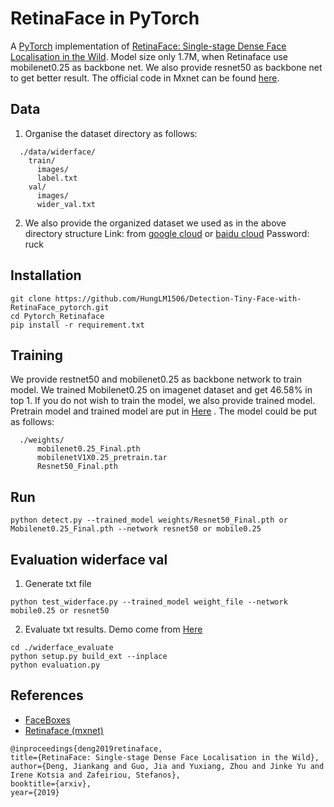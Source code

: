 # RetinaFace in PyTorch

A [PyTorch](https://pytorch.org/) implementation of [RetinaFace: Single-stage Dense Face Localisation in the Wild](https://arxiv.org/abs/1905.00641). Model size only 1.7M, when Retinaface use mobilenet0.25 as backbone net. We also provide resnet50 as backbone net to get better result. The official code in Mxnet can be found [here](https://github.com/deepinsight/insightface/tree/master/RetinaFace).

## Data

1. Organise the dataset directory as follows:

```Shell
  ./data/widerface/
    train/
      images/
      label.txt
    val/
      images/
      wider_val.txt
```

2. We also provide the organized dataset we used as in the above directory structure
   Link: from [google cloud](https://drive.google.com/open?id=11UGV3nbVv1x9IC--_tK3Uxf7hA6rlbsS) or [baidu cloud](https://pan.baidu.com/s/1jIp9t30oYivrAvrgUgIoLQ) Password: ruck

## Installation

```Shell
git clone https://github.com/HungLM1506/Detection-Tiny-Face-with-RetinaFace_pytorch.git
cd Pytorch_Retinaface
pip install -r requirement.txt
```

## Training

We provide restnet50 and mobilenet0.25 as backbone network to train model.
We trained Mobilenet0.25 on imagenet dataset and get 46.58% in top 1. If you do not wish to train the model, we also provide trained model. Pretrain model and trained model are put in [Here](https://drive.google.com/drive/folders/1odpdS9XtU4DMIp8S7HdNPyBMqVNroLkB?usp=drive_link) . The model could be put as follows:

```Shell
  ./weights/
      mobilenet0.25_Final.pth
      mobilenetV1X0.25_pretrain.tar
      Resnet50_Final.pth
```

## Run

```Shell
python detect.py --trained_model weights/Resnet50_Final.pth or Mobilenet0.25_Final.pth --network resnet50 or mobile0.25
```

## Evaluation widerface val

1. Generate txt file

```Shell
python test_widerface.py --trained_model weight_file --network mobile0.25 or resnet50
```

2. Evaluate txt results. Demo come from [Here](https://github.com/wondervictor/WiderFace-Evaluation)

```Shell
cd ./widerface_evaluate
python setup.py build_ext --inplace
python evaluation.py
```

## References

- [FaceBoxes](https://github.com/zisianw/FaceBoxes.PyTorch)
- [Retinaface (mxnet)](https://github.com/deepinsight/insightface/tree/master/RetinaFace)

```
@inproceedings{deng2019retinaface,
title={RetinaFace: Single-stage Dense Face Localisation in the Wild},
author={Deng, Jiankang and Guo, Jia and Yuxiang, Zhou and Jinke Yu and Irene Kotsia and Zafeiriou, Stefanos},
booktitle={arxiv},
year={2019}
```
